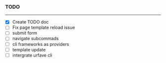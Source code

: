 ### TODO

---

- [x] Create TODO doc
- [ ] Fix page template reload issue
- [ ] submit form
- [ ] navigate subcommads
- [ ] cli frameworks as providers
- [ ] template update
- [ ] intergrate urfave cli
